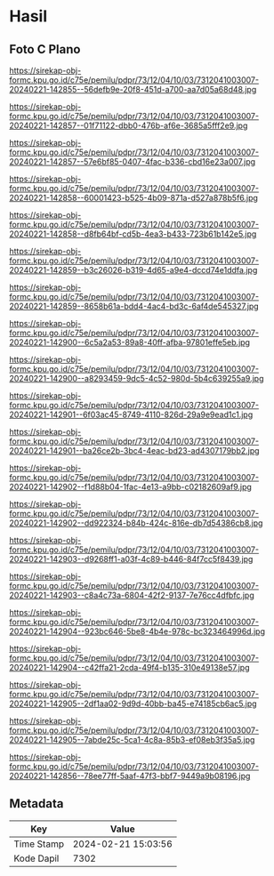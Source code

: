 # Hasil

## Foto C Plano

https://sirekap-obj-formc.kpu.go.id/c75e/pemilu/pdpr/73/12/04/10/03/7312041003007-20240221-142855--56defb9e-20f8-451d-a700-aa7d05a68d48.jpg

https://sirekap-obj-formc.kpu.go.id/c75e/pemilu/pdpr/73/12/04/10/03/7312041003007-20240221-142857--01f71122-dbb0-476b-af6e-3685a5fff2e9.jpg

https://sirekap-obj-formc.kpu.go.id/c75e/pemilu/pdpr/73/12/04/10/03/7312041003007-20240221-142857--57e6bf85-0407-4fac-b336-cbd16e23a007.jpg

https://sirekap-obj-formc.kpu.go.id/c75e/pemilu/pdpr/73/12/04/10/03/7312041003007-20240221-142858--60001423-b525-4b09-871a-d527a878b5f6.jpg

https://sirekap-obj-formc.kpu.go.id/c75e/pemilu/pdpr/73/12/04/10/03/7312041003007-20240221-142858--d8fb64bf-cd5b-4ea3-b433-723b61b142e5.jpg

https://sirekap-obj-formc.kpu.go.id/c75e/pemilu/pdpr/73/12/04/10/03/7312041003007-20240221-142859--b3c26026-b319-4d65-a9e4-dccd74e1ddfa.jpg

https://sirekap-obj-formc.kpu.go.id/c75e/pemilu/pdpr/73/12/04/10/03/7312041003007-20240221-142859--8658b61a-bdd4-4ac4-bd3c-6af4de545327.jpg

https://sirekap-obj-formc.kpu.go.id/c75e/pemilu/pdpr/73/12/04/10/03/7312041003007-20240221-142900--6c5a2a53-89a8-40ff-afba-97801effe5eb.jpg

https://sirekap-obj-formc.kpu.go.id/c75e/pemilu/pdpr/73/12/04/10/03/7312041003007-20240221-142900--a8293459-9dc5-4c52-980d-5b4c639255a9.jpg

https://sirekap-obj-formc.kpu.go.id/c75e/pemilu/pdpr/73/12/04/10/03/7312041003007-20240221-142901--6f03ac45-8749-4110-826d-29a9e9ead1c1.jpg

https://sirekap-obj-formc.kpu.go.id/c75e/pemilu/pdpr/73/12/04/10/03/7312041003007-20240221-142901--ba26ce2b-3bc4-4eac-bd23-ad4307179bb2.jpg

https://sirekap-obj-formc.kpu.go.id/c75e/pemilu/pdpr/73/12/04/10/03/7312041003007-20240221-142902--f1d88b04-1fac-4e13-a9bb-c02182609af9.jpg

https://sirekap-obj-formc.kpu.go.id/c75e/pemilu/pdpr/73/12/04/10/03/7312041003007-20240221-142902--dd922324-b84b-424c-816e-db7d54386cb8.jpg

https://sirekap-obj-formc.kpu.go.id/c75e/pemilu/pdpr/73/12/04/10/03/7312041003007-20240221-142903--d9268ff1-a03f-4c89-b446-84f7cc5f8439.jpg

https://sirekap-obj-formc.kpu.go.id/c75e/pemilu/pdpr/73/12/04/10/03/7312041003007-20240221-142903--c8a4c73a-6804-42f2-9137-7e76cc4dfbfc.jpg

https://sirekap-obj-formc.kpu.go.id/c75e/pemilu/pdpr/73/12/04/10/03/7312041003007-20240221-142904--923bc646-5be8-4b4e-978c-bc323464996d.jpg

https://sirekap-obj-formc.kpu.go.id/c75e/pemilu/pdpr/73/12/04/10/03/7312041003007-20240221-142904--c42ffa21-2cda-49f4-b135-310e49138e57.jpg

https://sirekap-obj-formc.kpu.go.id/c75e/pemilu/pdpr/73/12/04/10/03/7312041003007-20240221-142905--2df1aa02-9d9d-40bb-ba45-e74185cb6ac5.jpg

https://sirekap-obj-formc.kpu.go.id/c75e/pemilu/pdpr/73/12/04/10/03/7312041003007-20240221-142905--7abde25c-5ca1-4c8a-85b3-ef08eb3f35a5.jpg

https://sirekap-obj-formc.kpu.go.id/c75e/pemilu/pdpr/73/12/04/10/03/7312041003007-20240221-142856--78ee77ff-5aaf-47f3-bbf7-9449a9b08196.jpg


## Metadata

| Key        | Value               |
| ---------- | ------------------- |
| Time Stamp | 2024-02-21 15:03:56 |
| Kode Dapil | 7302                |




